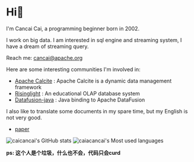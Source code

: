 # Hi👋
I'm Cancai Cai, a programming beginner born in 2002.

I work on big data. I am interested in sql engine and streaming system, I have a dream of streaming query.

Reach me: cancai@apache.org

Here are some interesting communities I'm involved in:

- [Apache Calcite](https://github.com/apache/calcite) : Apache Calcite is a dynamic data management framework
- [Risinglight](https://github.com/risinglightdb/risinglight) : An educational OLAP database system
- [Datafusion-java](https://github.com/datafusion-contrib/datafusion-java) : Java binding to Apache DataFusion

I also like to translate some documents in my spare time, but my English is not very good.

- [paper](https://github.com/caicancai/paper_reading_cn)
  
![caicancai's GitHub stats](https://github-readme-stats.vercel.app/api?username=caicancai)
![caiacancai's Most used languages](https://github-readme-stats.vercel.app/api/top-langs/?username=caicancai&layout=compact&hide_border=true&langs_count=10)


**ps: 这个人是个垃圾，什么也不会，代码只会curd**

